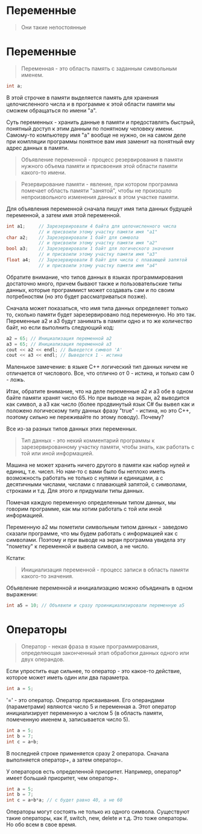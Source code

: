 # Переменные
> Они такие непостоянные

# Переменные

> Переменная - это область память с заданным символьным именем.

```c++
int a;
```

В этой строчке в памяти выделяется память для хранения целочисленного числа и в программе к этой области памяти мы сможем обращаться по имени "а".

Суть переменных - хранить данные в памяти и предоставлять быстрый, понятный доступ к этим данным по понятному человеку имени. Самому-то компьютеру имя "а" вообще не нужно, он на самом деле при компляции программы понятное вам имя заменит на понятный ему адрес данных в памяти.

> Объявление переменной - процесс резервирования в памяти нужного объема памяти и присвоения этой области памяти какого-то имени.

> Резервирование памяти - явление, при котором программа помечает область памяти "занятой", чтобы не произошло непроизвольного изменения данных в этом участке памяти.

Для объявления переменной сначала пишут имя типа данных будущей переменной, а затем имя этой переменной.

```c++
int a1;		// Зарезервировали 4 байта для целочисленного числа
			// и присвоили этому участку памяти имя "а1"
char a2;	// Зарезервировали 1 байт для символа
			// и присвоили этому участку памяти имя "а2"		
bool a3;	// Зарезервировали 1 байт для логического значения
			// и присвоили этому участку памяти имя "а3"	
float a4;	// Зарезервировали 8 байт для числа с плавающей запятой
			// и присвоили этому участку памяти имя "а4"
```

Обратите внимание, что типов данных в языках программирования достаточно много, причем бывают также и пользовательские типы данных, которые программист может создавать сам и по своим потребностям (но это будет рассматриваться позже). 

Сначала может показаться, что имя типа данных определеяет только то, сколько памяти будет зарезервировано под переменную. Но это так. Переменные а2 и а3 будут занимать в памяти одно и то же количество байт, но если выполнить следующий код:

```c++
a2 = 65; // Инициализация переменной а2
a3 = 65; // Инициализация переменной а3
cout << a2 << endl; // Выведется символ 'A'
cout << a3 << endl; // Выведется 1 - истина
```

Маленькое замечение: в языке С++ логический тип данных ничем не отличается от числового. Все, что отлично от 0 - истина, и только сам 0 - ложь.

Итак, обратите внимание, что на деле переменные а2 и а3 обе в одном байте памяти хранят число 65. Но при выводе на экран, а2 выводится как символ, а а3 как число (более продвинутый язык С# бы вывел как и положено логическому типу данных фразу "true" - истина, но это С++, поэтому сильно не переживайте по этому поводу). Почему?

Все из-за разных типов данных этих переменных.

> Тип данных - это некий комментарий программы к зарезервированному участку памяти, чтобы знать, как работать с той или иной информацией.

Машина не может хранить ничего другого в памяти как набор нулей и единиц, т.е. чисел. Но нам-то с вами было бы неплохо иметь возможность работать не только с нулями и единицами, а с десятичными числами, числами с плавающей запятой, с символами, строками и т.д. Для этого и придумали типы данных.

Помечая каждую переменную определенным типом данных, мы говорим программе, как мы хотим работать с той или иной информацией.

Переменную а2 мы пометили символьным типом данных - заведомо сказали программе, что мы будем работать с информацией как с символами. Поэтому и при выводе на экран программа увидела эту "пометку" к переменной и вывела символ, а не число.

Кстати:

> Инициализация переменной - процесс записи в область памяти какого-то значения.

Объявление переменной и инициализацию можно объядинать в одном выражении:

```c++
int a5 = 10; // Объявили и сразу проинициализировали переменную а5
```

# Операторы

> Оператор - некая фраза в языке программирования, определяющая законченный этап обработки данных одного или двух операндов.

Если упростить еще сильнее, то оператор - это какое-то действие, которое может иметь один или два параметра.

```c++
int a = 5;
```

'=' - это оператор. Оператор присваивания. Его операндами (параметрами) являются число 5 и переменная a. Этот оператор инициализирует переменную a числом 5 (в область памяти, помеченную именем a, записывается число 5).

```c++
int a = 5;
int b = 7;
int c = a+b;
```

В последней строке применяется сразу 2 оператора. Сначала выполняется оператор+, а затем оператор=.

У операторов есть определенной приоритет. Например, оператор* имеет больший приоритет, чем оператор+. 

```c++
int a = 5;
int b = 7;
int c = a+b*a; // c будет равно 40, а не 60
```

Операторы могут состоять не только из одного символа. Существуют такие операторы, как if, switch, new, delete и т.д. Это тоже операторы. Но обо всем в свое время.
